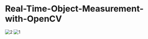 # Real-Time-Object-Measurement-with-OpenCV
![2](https://user-images.githubusercontent.com/97463861/202013227-506908ba-302e-45ef-9801-d5077fa32514.png)
![1](https://user-images.githubusercontent.com/97463861/202013232-e0e730b9-a96f-4a0e-a006-e80bf6f1f620.png)
